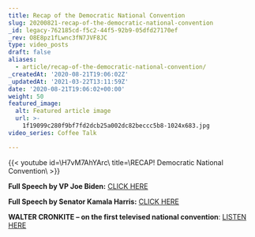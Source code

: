 ```yaml
---
title: Recap of the Democratic National Convention
slug: 20200821-recap-of-the-democratic-national-convention
_id: legacy-762185cd-f5c2-44f5-92b9-05dfd27170ef
_rev: O8E8pz1fLwnc3fN7JVF8JC
type: video_posts
draft: false
aliases:
  - article/recap-of-the-democratic-national-convention/
_createdAt: '2020-08-21T19:06:02Z'
_updatedAt: '2021-03-22T13:11:59Z'
date: '2020-08-21T19:06:02+00:00'
weight: 50
featured_image:
  alt: Featured article image
  url: >-
    1f19099c280f9bf7fd2dcb25a002dc82beccc5b8-1024x683.jpg
video_series: Coffee Talk

---
```

{{< youtube id=\H7vM7AhYArc\ title=\RECAP! Democratic National Convention\ >}}

**Full Speech by VP Joe Biden:** [CLICK HERE](https://www.cnn.com/videos/politics/2020/08/21/joe-biden-dnc-2020-speech-full-video-vpx.cnn)

**Full Speech by Senator Kamala Harris:** [CLICK HERE](https://www.youtube.com/watch?v=JijFLcbIqMs)

**WALTER CRONKITE – on the first televised national convention**: [LISTEN HERE](https://www.npr.org/templates/story/story.php?storyId=1146322)